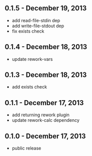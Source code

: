0.1.5 - December 19, 2013
-------------------------
* add read-file-stdin dep
* add write-file-stdout dep
* fix exists check

0.1.4 - December 18, 2013
-------------------------
* update rework-vars

0.1.3 - December 18, 2013
-------------------------
* add exists check

0.1.1 - December 17, 2013
-------------------------
* add returning rework plugin
* update rework-calc dependency

0.1.0 - December 17, 2013
-------------------------
* public release